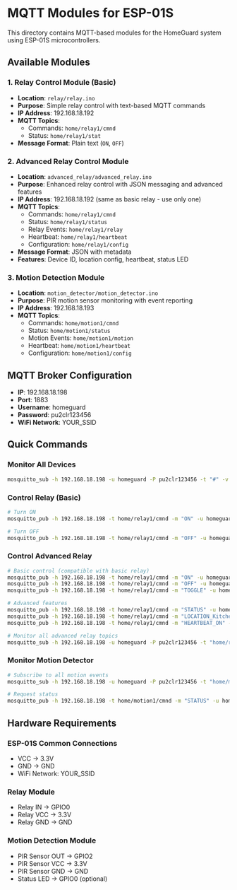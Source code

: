 # MQTT Modules for ESP-01S

This directory contains MQTT-based modules for the HomeGuard system using ESP-01S microcontrollers.

## Available Modules

### 1. Relay Control Module (Basic)
- **Location**: `relay/relay.ino`
- **Purpose**: Simple relay control with text-based MQTT commands
- **IP Address**: 192.168.18.192
- **MQTT Topics**: 
  - Commands: `home/relay1/cmnd`
  - Status: `home/relay1/stat`
- **Message Format**: Plain text (`ON`, `OFF`)

### 2. Advanced Relay Control Module
- **Location**: `advanced_relay/advanced_relay.ino`
- **Purpose**: Enhanced relay control with JSON messaging and advanced features
- **IP Address**: 192.168.18.192 (same as basic relay - use only one)
- **MQTT Topics**:
  - Commands: `home/relay1/cmnd`
  - Status: `home/relay1/status`
  - Relay Events: `home/relay1/relay`
  - Heartbeat: `home/relay1/heartbeat`
  - Configuration: `home/relay1/config`
- **Message Format**: JSON with metadata
- **Features**: Device ID, location config, heartbeat, status LED

### 3. Motion Detection Module  
- **Location**: `motion_detector/motion_detector.ino`
- **Purpose**: PIR motion sensor monitoring with event reporting
- **IP Address**: 192.168.18.193
- **MQTT Topics**:
  - Commands: `home/motion1/cmnd`
  - Status: `home/motion1/status`
  - Motion Events: `home/motion1/motion`
  - Heartbeat: `home/motion1/heartbeat`
  - Configuration: `home/motion1/config`

## MQTT Broker Configuration

- **IP**: 192.168.18.198
- **Port**: 1883
- **Username**: homeguard
- **Password**: pu2clr123456
- **WiFi Network**: YOUR_SSID

## Quick Commands

### Monitor All Devices
```bash
mosquitto_sub -h 192.168.18.198 -u homeguard -P pu2clr123456 -t "#" -v
```

### Control Relay (Basic)
```bash
# Turn ON
mosquitto_pub -h 192.168.18.198 -t home/relay1/cmnd -m "ON" -u homeguard -P pu2clr123456

# Turn OFF
mosquitto_pub -h 192.168.18.198 -t home/relay1/cmnd -m "OFF" -u homeguard -P pu2clr123456
```

### Control Advanced Relay
```bash
# Basic control (compatible with basic relay)
mosquitto_pub -h 192.168.18.198 -t home/relay1/cmnd -m "ON" -u homeguard -P pu2clr123456
mosquitto_pub -h 192.168.18.198 -t home/relay1/cmnd -m "OFF" -u homeguard -P pu2clr123456
mosquitto_pub -h 192.168.18.198 -t home/relay1/cmnd -m "TOGGLE" -u homeguard -P pu2clr123456

# Advanced features
mosquitto_pub -h 192.168.18.198 -t home/relay1/cmnd -m "STATUS" -u homeguard -P pu2clr123456
mosquitto_pub -h 192.168.18.198 -t home/relay1/cmnd -m "LOCATION_Kitchen" -u homeguard -P pu2clr123456
mosquitto_pub -h 192.168.18.198 -t home/relay1/cmnd -m "HEARTBEAT_ON" -u homeguard -P pu2clr123456

# Monitor all advanced relay topics
mosquitto_sub -h 192.168.18.198 -u homeguard -P pu2clr123456 -t "home/relay1/#" -v
```

### Monitor Motion Detector
```bash
# Subscribe to all motion events
mosquitto_sub -h 192.168.18.198 -u homeguard -P pu2clr123456 -t "home/motion1/#" -v

# Request status
mosquitto_pub -h 192.168.18.198 -t home/motion1/cmnd -m "STATUS" -u homeguard -P pu2clr123456
```

## Hardware Requirements

### ESP-01S Common Connections
- VCC -> 3.3V
- GND -> GND
- WiFi Network: YOUR_SSID

### Relay Module
- Relay IN -> GPIO0
- Relay VCC -> 3.3V
- Relay GND -> GND

### Motion Detection Module
- PIR Sensor OUT -> GPIO2
- PIR Sensor VCC -> 3.3V
- PIR Sensor GND -> GND
- Status LED -> GPIO0 (optional)
